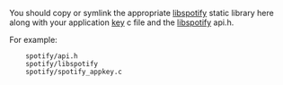 You should copy or symlink the appropriate [libspotify][] static library here
along with your application [key][] c file and the [libspotify][] api.h.

For example:

        spotify/api.h
        spotify/libspotify
        spotify/spotify_appkey.c


[libspotify]: http://developer.spotify.com/en/libspotify/overview/
[Key]:        https://developer.spotify.com/en/libspotify/application-key/

